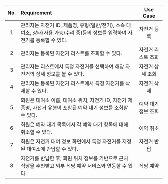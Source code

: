 

| No. | Requirement                                                                                                            | Use Case                |
|:---:|:--------------------------------------------------------------------------------------------------------------------|:-------------------------:|
| 1   | 관리자는 자전거 ID, 제품명, 유형(일반/전기), 소속 대여소, 상태(사용 가능/수리 중)등의 정보를 입력하여 자전거를 등록할 수 있다. | 자전거 등록               |
| 2   | 관리자는 등록된 자전거 리스트를 조회할 수 있다.                                                            | 자전거 리스트 조회          |
| 3   | 관리자는 리스트에서 특정 자전거를 선택하여 해당 자전거의 상세 정보를 볼 수 있다.                                  | 자전거 상세 조회          |
| 4   | 관리자는 등록된 자전거 리스트에서 특정 자전거를 삭제할 수 있다.                                                  | 자전거 삭제               |
| 5   | 회원은 대여소 이름, 대여소 위치, 자전거 ID, 자전거 제품명, 자전거 유형이 포함된 예약 대기 정보를 조회할 수 있다.  | 예약 대기 정보 조회            |
| 6   | 회원은 예약 대기 목록에서 각 예약 대기 항목에 대해 취소할 수 있다.                                             | 예약 취소                 |
| 7   | 회원은 자전거 대여 정보 화면에서 특정 자전거를 지정된 대여소에 반납할 수 있다.                                   | 자전거 반납               |
| 8   | 자전거를 반납한 후, 회원 위치 정보를 기반으로 근처 식당을 추천받고 외부 식당 예약 서비스와 연동할 수 있다.        | 식당 예약            |

